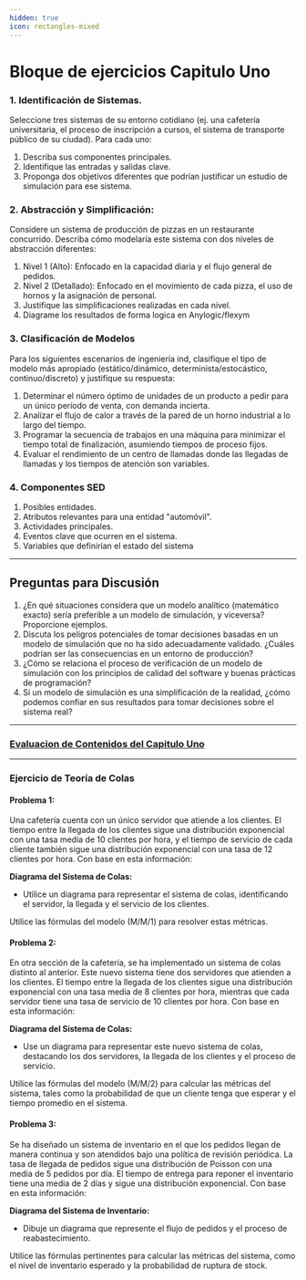 ```yaml
---
hidden: true
icon: rectangles-mixed
---
```


# Bloque de ejercicios Capitulo Uno

### 1. Identificación de Sistemas.

Seleccione tres sistemas de su entorno cotidiano (ej. una cafetería universitaria, el proceso de inscripción a cursos, el sistema de transporte público de su ciudad). Para cada uno:

1. Describa sus componentes principales.
2. Identifique las entradas y salidas clave.
3. Proponga dos objetivos diferentes que podrían justificar un estudio de simulación para ese sistema.

### 2. Abstracción y Simplificación:&#x20;

Considere un sistema de producción de pizzas en un restaurante concurrido. Describa cómo modelaría este sistema con dos niveles de abstracción diferentes:

1. Nivel 1 (Alto): Enfocado en la capacidad diaria y el flujo general de pedidos.
2. Nivel 2 (Detallado): Enfocado en el movimiento de cada pizza, el uso de hornos y la asignación de personal.
3. Justifique las simplificaciones realizadas en cada nivel.
4. Diagrame los resultados de forma logica en Anylogic/flexym

### 3. Clasificación de Modelos

Para los siguientes escenarios de ingeniería ind, clasifique el tipo de modelo más apropiado (estático/dinámico, determinista/estocástico, continuo/discreto) y justifique su respuesta:

1. Determinar el número óptimo de unidades de un producto a pedir para un único período de venta, con demanda incierta.
2. Analizar el flujo de calor a través de la pared de un horno industrial a lo largo del tiempo.
3. Programar la secuencia de trabajos en una máquina para minimizar el tiempo total de finalización, asumiendo tiempos de proceso fijos.
4. Evaluar el rendimiento de un centro de llamadas donde las llegadas de llamadas y los tiempos de atención son variables.

### 4. Componentes SED

1. Posibles entidades.
2. Atributos relevantes para una entidad "automóvil".
3. Actividades principales.
4. Eventos clave que ocurren en el sistema.
5. Variables que definirían el estado del sistema

***

## Preguntas para Discusión

1. ¿En qué situaciones considera que un modelo analítico (matemático exacto) sería preferible a un modelo de simulación, y viceversa? Proporcione ejemplos.
2. Discuta los peligros potenciales de tomar decisiones basadas en un modelo de simulación que no ha sido adecuadamente validado. ¿Cuáles podrían ser las consecuencias en un entorno de producción?
3. ¿Cómo se relaciona el proceso de verificación de un modelo de simulación con los principios de calidad del software y buenas prácticas de programación?
4. Si un modelo de simulación es una simplificación de la realidad, ¿cómo podemos confiar en sus resultados para tomar decisiones sobre el sistema real?

***

### [Evaluacion de Contenidos del Capitulo Uno](https://forms.office.com/r/TgMZHF6w0C)

***

### Ejercicio de Teoría de Colas

#### **Problema 1:**

Una cafetería cuenta con un único servidor que atiende a los clientes. El tiempo entre la llegada de los clientes sigue una distribución exponencial con una tasa media de 10 clientes por hora, y el tiempo de servicio de cada cliente también sigue una distribución exponencial con una tasa de 12 clientes por hora. Con base en esta información:

**Diagrama del Sistema de Colas:**

* Utilice un diagrama para representar el sistema de colas, identificando el servidor, la llegada y el servicio de los clientes.

Utilice las fórmulas del modelo (M/M/1) para resolver estas métricas.

#### **Problema 2:**

En otra sección de la cafetería, se ha implementado un sistema de colas distinto al anterior. Este nuevo sistema tiene dos servidores que atienden a los clientes. El tiempo entre la llegada de los clientes sigue una distribución exponencial con una tasa media de 8 clientes por hora, mientras que cada servidor tiene una tasa de servicio de 10 clientes por hora. Con base en esta información:

**Diagrama del Sistema de Colas:**

* Use un diagrama para representar este nuevo sistema de colas, destacando los dos servidores, la llegada de los clientes y el proceso de servicio.

Utilice las fórmulas del modelo (M/M/2) para calcular las métricas del sistema, tales como la probabilidad de que un cliente tenga que esperar y el tiempo promedio en el sistema.

#### **Problema 3:**

Se ha diseñado un sistema de inventario en el que los pedidos llegan de manera continua y son atendidos bajo una política de revisión periódica. La tasa de llegada de pedidos sigue una distribución de Poisson con una media de 5 pedidos por día. El tiempo de entrega para reponer el inventario tiene una media de 2 días y sigue una distribución exponencial. Con base en esta información:

**Diagrama del Sistema de Inventario:**

* Dibuje un diagrama que represente el flujo de pedidos y el proceso de reabastecimiento.

Utilice las fórmulas pertinentes para calcular las métricas del sistema, como el nivel de inventario esperado y la probabilidad de ruptura de stock.

